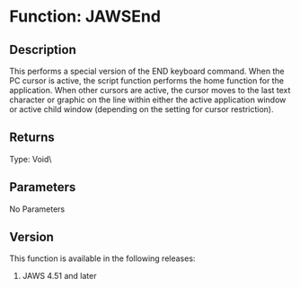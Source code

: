 # Function: JAWSEnd

## Description

This performs a special version of the END keyboard command. When the PC
cursor is active, the script function performs the home function for the
application. When other cursors are active, the cursor moves to the last
text character or graphic on the line within either the active
application window or active child window (depending on the setting for
cursor restriction).

## Returns

Type: Void\

## Parameters

No Parameters

## Version

This function is available in the following releases:

1.  JAWS 4.51 and later
